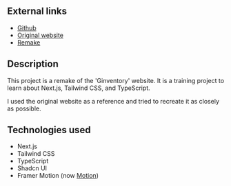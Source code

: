 ## **External links**

- [Github](https://github.com/isaacdemeers/ginventory-remake)
- [Original website](https://www.ginventory.co/app/)
- [Remake](https://ginventory-remake.vercel.app/)

## **Description**

This project is a remake of the 'Ginventory' website. It is a training project to learn about Next.js, Tailwind CSS, and TypeScript.

I used the original website as a reference and tried to recreate it as closely as possible.

## **Technologies used**

- Next.js
- Tailwind CSS
- TypeScript
- Shadcn UI
- Framer Motion (now [Motion](https://www.framer.com/motion/))

